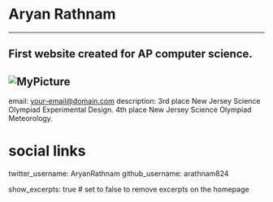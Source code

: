 # Aryan Rathnam
---
First website created for AP computer science.
---
![MyPicture](https://user-images.githubusercontent.com/85770451/121975519-cbc92680-cd4f-11eb-9c4f-ee1f69f0a5a3.png)
---
email: your-email@domain.com
description: 3rd place New Jersey Science Olympiad Experimental Design. 4th place New Jersey Science Olympiad Meteorology.
# social links
twitter_username: AryanRathnam
github_username:  arathnam824

show_excerpts: true # set to false to remove excerpts on the homepage
